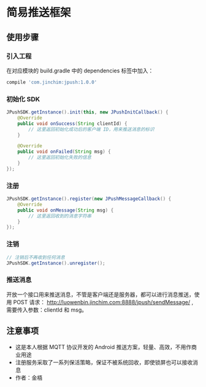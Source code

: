 # 简易推送框架

## 使用步骤

### 引入工程

在对应模块的 build.gradle 中的 dependencies 标签中加入：

``` gradle
compile 'com.jinchim:jpush:1.0.0'
```

### 初始化 SDK

``` java
JPushSDK.getInstance().init(this, new JPushInitCallback() {
    @Override
    public void onSuccess(String clientId) {
        // 这里返回初始化成功后的客户端 ID，用来推送消息的标识
    }

    @Override
    public void onFailed(String msg) {
        // 这里返回初始化失败的信息
    }
});
```

### 注册

``` java
JPushSDK.getInstance().register(new JPushMessageCallback() {
    @Override
    public void onMessage(String msg) {
        // 这里返回收到的消息字符串
    }
});
```

### 注销

``` java
// 注销后不再收到任何消息
JPushSDK.getInstance().unregister();
```

### 推送消息

开放一个接口用来推送消息，不管是客户端还是服务器，都可以进行消息推送，使用 POST 请求：
http://luowenbin.jinchim.com:8888/jpush/sendMessage/ ,
需要传入参数：clientId 和 msg。


## 注意事项

* 这是本人根据 MQTT 协议开发的 Android 推送方案，轻量、高效，不用作商业用途
* 注册服务采取了一系列保活策略，保证不被系统回收，即使锁屏也可以接收消息
* 作者：金梧
